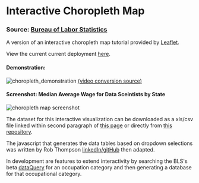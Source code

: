 # Interactive Choropleth Map

### Source:  [Bureau of Labor Statistics](https://www.bls.gov/)

A version of an interactive choropleth map tutorial provided by [Leaflet](https://leafletjs.com/examples/choropleth/).

View the current current deployment [here](https://justineichelberger.github.io/BureauOfLaborStatistics-InteractiveChoroplethMap/).

#### Demonstration:

![choropleth_demonstration](https://user-images.githubusercontent.com/79673051/137399252-1c54016e-5769-4db5-bb1f-bfab7aeaebb5.gif)
  [(video conversion source)](https://gist.github.com/SheldonWangRJT/8d3f44a35c8d1386a396b9b49b43c385)

#### Screenshot: Median Average Wage for Data Sceintists by State

![choropleth map screenshot](https://user-images.githubusercontent.com/79673051/137337947-d910e503-0d19-4d13-af60-2a93fa6b6014.jpg)

The dataset for this interactive visualization can be downloaded as a xls/csv file linked within second paragraph of [this page](https://www.bls.gov/oes/current/oes_nat.htm#00-0000) or directly from [this repository](https://github.com/justineichelberger/BureauOfLaborStatistics-InteractiveChoroplethMap/blob/main/state_M2020_dl.csv).

The javascript that generates the data tables based on dropdown selections was written by Rob Thompson [linkedIn/](https://www.linkedin.com/in/robthompsoncolorado/)[gitHub](https://github.com/rob10thhuman) then adapted.

In development are features to extend interactivity by searching the BLS's beta [dataQuery](https://beta.bls.gov/dataQuery/) for an occupation category and then generating a database for that occupational category.
